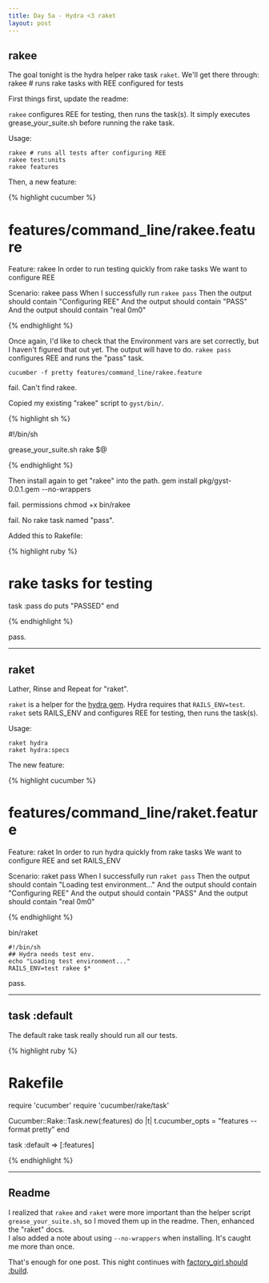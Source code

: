 ```yaml
---
title: Day 5a - Hydra <3 raket
layout: post
---
```


rakee
-----

The goal tonight is the hydra helper rake task `raket`.  We'll get there
through:
    rakee # runs rake tasks with REE configured for tests



First things first, update the readme:

`rakee` configures REE for testing, then runs the task(s).  It simply executes grease_your_suite.sh before running the rake task.

Usage:

    rakee # runs all tests after configuring REE
    rakee test:units
    rakee features

Then, a new feature:

{% highlight cucumber %}

# features/command_line/rakee.feature

Feature: rakee
  In order to run testing quickly from rake tasks
  We want to configure REE

  Scenario: rakee pass
    When I successfully run `rakee pass`
    Then the output should contain "Configuring REE"
    And the output should contain "PASS"
    And the output should contain "real    0m0"

{% endhighlight %}

Once again, I'd like to check that the Environment vars are set
correctly, but I haven't figured that out yet.  The output will have
to do.  `rakee pass` configures REE and runs the "pass" task.

    cucumber -f pretty features/command_line/rakee.feature

<span class='fail'>fail. </span> Can't find rakee.

Copied my existing "rakee" script to `gyst/bin/`.  

{% highlight sh %}

#!/bin/sh

grease_your_suite.sh rake $@

{% endhighlight %}

Then install again to get "rakee" into the path.
    gem install pkg/gyst-0.0.1.gem --no-wrappers

<span class='fail'>fail. </span> permissions
    chmod +x bin/rakee

<span class='fail'>fail. </span> No rake task named "pass".

Added this to Rakefile:

{% highlight ruby %}

# rake tasks for testing
task :pass do
  puts "PASSED"
end

{% endhighlight %}

<span class='pass'>pass</span>.

----

raket
-----

Lather, Rinse and Repeat for "raket".

`raket` is a helper for the [hydra gem](https://github.com/ngauthier/hydra). Hydra requires that `RAILS_ENV=test`.  `raket` sets RAILS_ENV and configures REE for testing, then runs the task(s).

Usage:

    raket hydra
    raket hydra:specs

The new feature:

{% highlight cucumber %}
# features/command_line/raket.feature

Feature: raket
  In order to run hydra quickly from rake tasks
  We want to configure REE and set RAILS_ENV

  Scenario: raket pass
    When I successfully run `raket pass`
    Then the output should contain "Loading test environment..."
    And the output should contain "Configuring REE"
    And the output should contain "PASS"
    And the output should contain "real    0m0"

{% endhighlight %}

bin/raket

    #!/bin/sh
    ## Hydra needs test env.
    echo "Loading test environment..."
    RAILS_ENV=test rakee $*

<span class='pass'>pass</span>.

----

task :default
-------------

The default rake task really should run all our tests.

{% highlight ruby %}

# Rakefile

require 'cucumber'
require 'cucumber/rake/task'

Cucumber::Rake::Task.new(:features) do |t|
  t.cucumber_opts = "features --format pretty"
end

task :default => [:features]

{% endhighlight %}

----

Readme
------

I realized that `rakee` and `raket` were more important than the helper
script `grease_your_suite.sh`, so I moved them up in the readme.  Then,
enhanced the "raket" docs.   
I also added a note about using
`--no-wrappers` when installing.  It's caught me more than once.

That's enough for one post.  This night continues with
[factory_girl should :build](2011/05/21/factory_girl-should-build.html).
